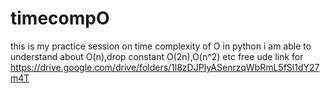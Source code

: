 # timecompO
this is my practice session on time complexity of O in python
i am able to understand about O(n),drop constant O(2n),O(n^2) etc
free ude link for https://drive.google.com/drive/folders/1l8zDJPIyASenrzqWbRmL5fSl1dY27m4T
